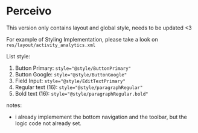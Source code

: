 # Perceivo
This version only contains layout and global style, needs to be updated <3

For example of Styling Implementation, please take a look on `res/layout/activity_analytics.xml`

List style:
1. Button Primary: `style="@style/ButtonPrimary"`
2. Button Google: `style="@style/ButtonGoogle"`
3. Field Input: `style="@style/EditTextPrimary"`
4. Regular text (16): `style="@style/paragraphRegular"`
5. Bold text (16): `style="@style/paragraphRegular.bold"`

notes:
- i already implemement the bottom navigation and the toolbar, but the logic code not already set.